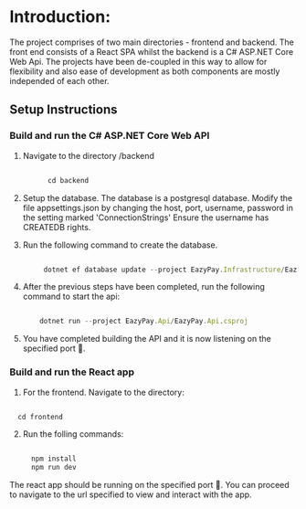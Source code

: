 # Introduction:
The project comprises of two main directories - frontend and backend. The front end consists of a React SPA whilst the backend is a C# ASP.NET Core Web Api. The projects have been de-coupled in this way to allow for flexibility
and also ease of development as both components are mostly independed of each other.

## Setup Instructions

### Build and run the C# ASP.NET Core Web API
1. Navigate to the directory /backend
   
    ```javascript
    
          cd backend
    
    ```
    
3. Setup the database. The database is a postgresql database.
   Modify the file appsettings.json by changing the host, port, username, password in the setting marked 'ConnectionStrings'
   Ensure the username has CREATEDB rights.
5. Run the following command to create the database.
   
     ```javascript
     
          dotnet ef database update --project EazyPay.Infrastructure/EazyPay.Infrastructure.csproj --startup-project EazyPay.Api/EazyPay.Api.csproj
     
     ```
     
6. After the previous steps have been completed, run the following command to start the api:
   
      ```javascript
      
          dotnet run --project EazyPay.Api/EazyPay.Api.csproj
      
     ```
      
8. You have completed building the API and it is now listening on the specified port 🎉.

### Build and run the React app
1. For the frontend. Navigate to the directory:
   
  ```javascript

    cd frontend

  ```

2. Run the folling commands:
   
   ```javascript
   
     npm install
     npm run dev
   
   ```
   
 The react app should be running on the specified port 🎉. You can proceed to navigate to the url specified to view and interact with the app.
